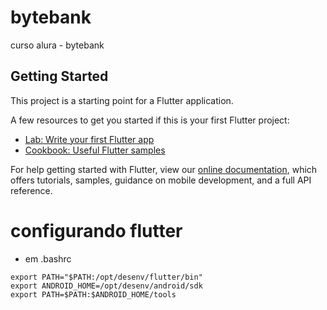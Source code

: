 # bytebank

curso alura - bytebank

## Getting Started

This project is a starting point for a Flutter application.

A few resources to get you started if this is your first Flutter project:

- [Lab: Write your first Flutter app](https://flutter.dev/docs/get-started/codelab)
- [Cookbook: Useful Flutter samples](https://flutter.dev/docs/cookbook)

For help getting started with Flutter, view our
[online documentation](https://flutter.dev/docs), which offers tutorials,
samples, guidance on mobile development, and a full API reference.



# configurando flutter

- em .bashrc
```
export PATH="$PATH:/opt/desenv/flutter/bin"
export ANDROID_HOME=/opt/desenv/android/sdk
export PATH=$PATH:$ANDROID_HOME/tools
```